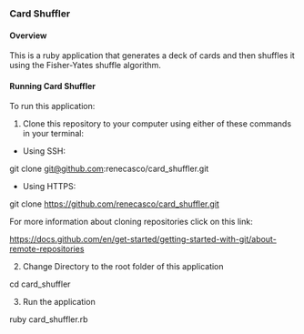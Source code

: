 ### Card Shuffler

#### Overview

This is a ruby application that generates a deck of cards and then  shuffles it using the Fisher-Yates shuffle algorithm.

#### Running Card Shuffler

To run this application:

1. Clone this repository to your computer using either of these commands in your terminal:

- Using SSH:

git clone git@github.com:renecasco/card_shuffler.git

- Using HTTPS:

git clone https://github.com/renecasco/card_shuffler.git

For more information about cloning repositories click on this link:

https://docs.github.com/en/get-started/getting-started-with-git/about-remote-repositories

2. Change Directory to the root folder of this application

cd card_shuffler

3. Run the application

ruby card_shuffler.rb
